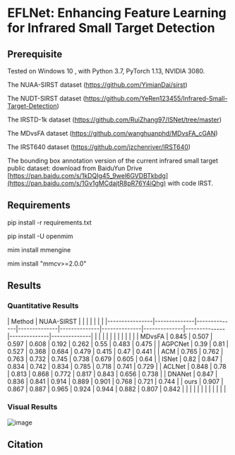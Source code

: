# EFLNet: Enhancing Feature Learning for Infrared Small Target Detection
## Prerequisite

Tested on Windows 10 , with Python 3.7, PyTorch 1.13, NVIDIA 3080.

The NUAA-SIRST dataset (https://github.com/YimianDai/sirst)

The NUDT-SIRST dataset (https://github.com/YeRen123455/Infrared-Small-Target-Detection)

The IRSTD-1k dataset (https://github.com/RuiZhang97/ISNet/tree/master)

The MDvsFA dataset (https://github.com/wanghuanphd/MDvsFA_cGAN)

The IRST640 dataset (https://github.com/jzchenriver/IRST640)

The bounding box annotation version of the current infrared small target public dataset: download from  BaiduYun Drive [https://pan.baidu.com/s/1kDQIg45_9wel6GVDBTkbdg](https://pan.baidu.com/s/1Gv1gMCdajtR8pR76Y4iQhg) with code IRST.

## Requirements
  pip install -r requirements.txt
 
  pip install -U openmim
  
  mim install mmengine
  
  mim install "mmcv>=2.0.0"

## Results 
### Quantitative Results
|         Method       |           NUAA-SIRST             |              |              |              |              |              |              |
|----------------|--------------|--------------|--------------|--------------|--------------|--------------|--------------|--------------|--------------|
|                |              |              |              |              |              |              |              |              |              |
|     MDvsFA     |     0.845    |     0.507    |     0.597    |     0.608    |     0.192    |     0.262    |     0.55     |     0.483    |     0.475    |
|     AGPCNet    |     0.39     |     0.81     |     0.527    |     0.368    |     0.684    |     0.479    |     0.415    |     0.47     |     0.441    |
|     ACM        |     0.765    |     0.762    |     0.763    |     0.732    |     0.745    |     0.738    |     0.679    |     0.605    |     0.64     |
|     ISNet      |     0.82     |     0.847    |     0.834    |     0.742    |     0.834    |     0.785    |     0.718    |     0.741    |     0.729    |
|     ACLNet     |     0.848    |     0.78     |     0.813    |     0.868    |     0.772    |     0.817    |     0.843    |     0.656    |     0.738    |
|     DNANet     |     0.847    |     0.836    |     0.841    |     0.914    |     0.889    |     0.901    |     0.768    |     0.721    |     0.744    |
|     ours       |     0.907    |     0.867    |     0.887    |     0.965    |     0.924    |     0.944    |     0.882    |     0.807    |     0.842    |
|                |              |              |              |              |              |              |              |              |              |

### Visual Results
![image](https://github.com/yang19950411/infrared-small-target/blob/main/Visual%20Results.png)

## Citation

